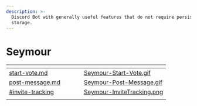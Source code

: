 ```yaml
---
description: >-
  Discord Bot with generally useful features that do not require persistent
  storage.
---
```


# Seymour

<table data-card-size="large" data-column-title-hidden data-view="cards"><thead><tr><th data-card-target data-type="content-ref"></th><th data-hidden></th><th data-hidden></th><th data-hidden></th><th data-hidden data-card-cover data-type="files"></th></tr></thead><tbody><tr><td><a href="seymour/commands/start-vote.md">start-vote.md</a></td><td></td><td></td><td></td><td><a href=".gitbook/assets/Seymour-Start-Vote.gif">Seymour-Start-Vote.gif</a></td></tr><tr><td><a href="seymour/commands/post-message.md">post-message.md</a></td><td></td><td></td><td></td><td><a href=".gitbook/assets/Seymour-Post-Message.gif">Seymour-Post-Message.gif</a></td></tr><tr><td><a href="seymour/additional-features.md#invite-tracking">#invite-tracking</a></td><td></td><td></td><td></td><td><a href=".gitbook/assets/Seymour-InviteTracking.png">Seymour-InviteTracking.png</a></td></tr><tr><td></td><td></td><td></td><td></td><td></td></tr></tbody></table>
